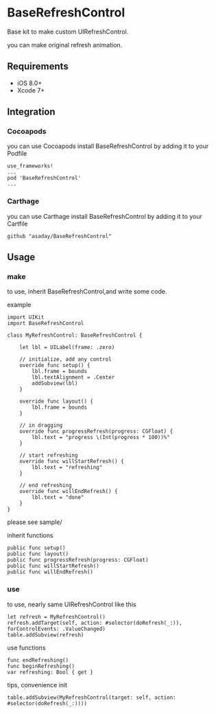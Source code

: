
# BaseRefreshControl

Base kit to make custom UIRefreshControl.

you can make original refresh animation.

## Requirements

- iOS 8.0+
- Xcode 7+

## Integration

### Cocoapods

you can use Cocoapods install BaseRefreshControl by adding it to your Podfile

```
use_frameworks!
...
pod 'BaseRefreshControl'
...
```

### Carthage

you can use Carthage install BaseRefreshControl by adding it to your Cartfile

```
github "asaday/BaseRefreshControl"
```

## Usage

### make

to use, inherit BaseRefreshControl,and write some code.

example

```
import UIKit
import BaseRefreshControl

class MyRefreshControl: BaseRefreshControl {

	let lbl = UILabel(frame: .zero)

	// initialize, add any control
	override func setup() {
		lbl.frame = bounds
		lbl.textAlignment = .Center
		addSubview(lbl)
	}

	override func layout() {
		lbl.frame = bounds
	}

	// in dragging
	override func progressRefresh(progress: CGFloat) {
		lbl.text = "progress \(Int(progress * 100))%"
	}

	// start refreshing
	override func willStartRefresh() {
		lbl.text = "refreshing"
	}

	// end refreshing
	override func willEndRefresh() {
		lbl.text = "done"
	}
}
```

please see sample/

inherit functions 

```
public func setup()
public func layout()
public func progressRefresh(progress: CGFloat)
public func willStartRefresh()
public func willEndRefresh()
```

### use

to use, nearly same UIRefreshControl like this

```
let refresh = MyRefreshControl()
refresh.addTarget(self, action: #selector(doRefresh(_:)), forControlEvents: .ValueChanged)
table.addSubview(refresh)
```


use functions

```
func endRefreshing()
func beginRefreshing()
var refreshing: Bool { get }
```

tips, convenience init

```
table.addSubview(MyRefreshControl(target: self, action: #selector(doRefresh(_:))))
```



